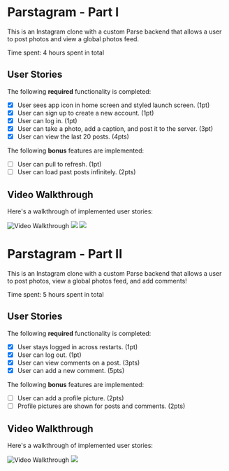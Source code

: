 # Parstagram - Part I

This is an Instagram clone with a custom Parse backend that allows a user to post photos and view a global photos feed.

Time spent: 4 hours spent in total

## User Stories

The following **required** functionality is completed:

- [x] User sees app icon in home screen and styled launch screen. (1pt)
- [x] User can sign up to create a new account. (1pt)
- [x] User can log in. (1pt)
- [x] User can take a photo, add a caption, and post it to the server. (3pt)
- [x] User can view the last 20 posts. (4pts)

The following **bonus** features are implemented:

- [ ] User can pull to refresh. (1pt)
- [ ] User can load past posts infinitely. (2pts)

## Video Walkthrough

Here's a walkthrough of implemented user stories:

<img src='https://media.giphy.com/media/feySw5NPkN1Rehnk8H/giphy.gif' title='Video Walkthrough' width='' alt='Video Walkthrough' />

<img src='https://media.giphy.com/media/BNpElVfMWYcqtbE2Z7/giphy.gif' />
<img src='https://media.giphy.com/media/4UIQFsMBrtwF8cWfNR/giphy.gif' />

# Parstagram - Part II

This is an Instagram clone with a custom Parse backend that allows a user to post photos, view a global photos feed, and add comments!

Time spent: 5 hours spent in total

## User Stories

The following **required** functionality is completed:

- [x] User stays logged in across restarts. (1pt)
- [x] User can log out. (1pt)
- [x] User can view comments on a post. (3pts)
- [x] User can add a new comment. (5pts)

The following **bonus** features are implemented:

- [ ] User can add a profile picture. (2pts)
- [ ] Profile pictures are shown for posts and comments. (2pts)

## Video Walkthrough

Here's a walkthrough of implemented user stories:

<img src='https://media.giphy.com/media/h2K9CETCPxS66ceo7f/giphy.gif' width='' alt='Video Walkthrough' />
<img src='https://media.giphy.com/media/ZLkizvNeQU7DsW0s6j/giphy.gif' width=''/>
